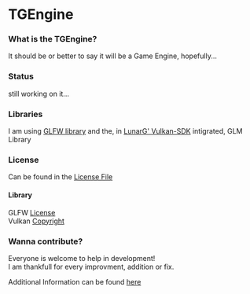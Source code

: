 <h1>TGEngine</h1>

<h3>What is the TGEngine?</h3>

It should be or better to say it will be a Game Engine, hopefully...

<h3>Status</h3>

still working on it...

<h3>Libraries</h3>

I am using [GLFW library](http://www.glfw.org/) and the, in [LunarG' Vulkan-SDK](https://vulkan.lunarg.com/sdk/home) intigrated, GLM Library 

<h3>License</h3>

Can be found in the [License File](https://github.com/MrTroble/TGEngine/blob/master/LICENSE)
<br>
<h4>Library</h4>

GLFW [License](https://github.com/glfw/glfw/blob/master/LICENSE.md) <br>
Vulkan [Copyright](https://www.khronos.org/faq/category/category/Licensing-and-Copyright)


<h3>Wanna contribute?</h3>

Everyone is welcome to help in development!<br>
I am thankfull for every improvment, addition or fix.

Additional Information can be found [here](https://github.com/MrTroble/TGEngine/blob/master/CONTRIBUTING.md)
